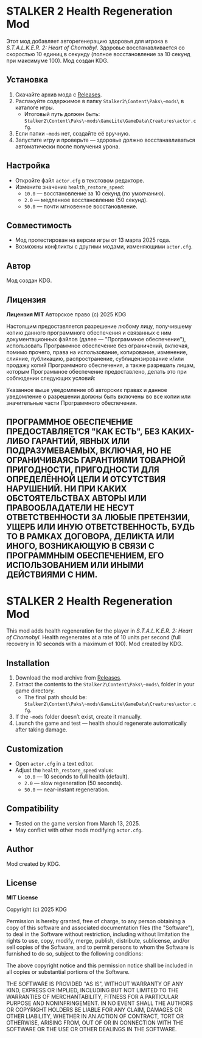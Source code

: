 # STALKER 2 Health Regeneration Mod

Этот мод добавляет авторегенерацию здоровья для игрока в *S.T.A.L.K.E.R. 2: Heart of Chornobyl*. Здоровье восстанавливается со скоростью 10 единиц в секунду (полное восстановление за 10 секунд при максимуме 100). Мод создан KDG.

## Установка
1. Скачайте архив мода с [Releases](https://github.com/KDGOfficial/STALKER2-HealthRegenMod/releases).
2. Распакуйте содержимое в папку `Stalker2\Content\Paks\~mods\` в каталоге игры.
   - Итоговый путь должен быть: `Stalker2\Content\Paks\~mods\GameLite\GameData\Creatures\actor.cfg`.
3. Если папки `~mods` нет, создайте её вручную.
4. Запустите игру и проверьте — здоровье должно восстанавливаться автоматически после получения урона.
## Настройка
- Откройте файл `actor.cfg` в текстовом редакторе.
- Измените значение `health_restore_speed`:
  - `10.0` — восстановление за 10 секунд (по умолчанию).
  - `2.0` — медленное восстановление (50 секунд).
  - `50.0` — почти мгновенное восстановление.

## Совместимость
- Мод протестирован на версии игры от 13 марта 2025 года.
- Возможны конфликты с другими модами, изменяющими `actor.cfg`.

## Автор
Мод создан KDG.

## Лицензия
**Лицензия MIT**
Авторское право (c) 2025 KDG

Настоящим предоставляется разрешение любому лицу, получившему копию данного программного обеспечения и связанных с ним документационных файлов (далее — "Программное обеспечение"), использовать Программное обеспечение без ограничений, включая, помимо прочего, права на использование, копирование, изменение, слияние, публикацию, распространение, сублицензирование и/или продажу копий Программного обеспечения, а также разрешать лицам, которым Программное обеспечение предоставлено, делать это при соблюдении следующих условий:

Указанное выше уведомление об авторских правах и данное уведомление о разрешении должны быть включены во все копии или значительные части Программного обеспечения.

ПРОГРАММНОЕ ОБЕСПЕЧЕНИЕ ПРЕДОСТАВЛЯЕТСЯ "КАК ЕСТЬ", БЕЗ КАКИХ-ЛИБО ГАРАНТИЙ, ЯВНЫХ ИЛИ ПОДРАЗУМЕВАЕМЫХ, ВКЛЮЧАЯ, НО НЕ ОГРАНИЧИВАЯСЬ ГАРАНТИЯМИ ТОВАРНОЙ ПРИГОДНОСТИ, ПРИГОДНОСТИ ДЛЯ ОПРЕДЕЛЁННОЙ ЦЕЛИ И ОТСУТСТВИЯ НАРУШЕНИЙ. НИ ПРИ КАКИХ ОБСТОЯТЕЛЬСТВАХ АВТОРЫ ИЛИ ПРАВООБЛАДАТЕЛИ НЕ НЕСУТ ОТВЕТСТВЕННОСТИ ЗА ЛЮБЫЕ ПРЕТЕНЗИИ, УЩЕРБ ИЛИ ИНУЮ ОТВЕТСТВЕННОСТЬ, БУДЬ ТО В РАМКАХ ДОГОВОРА, ДЕЛИКТА ИЛИ ИНОГО, ВОЗНИКАЮЩУЮ В СВЯЗИ С ПРОГРАММНЫМ ОБЕСПЕЧЕНИЕМ, ЕГО ИСПОЛЬЗОВАНИЕМ ИЛИ ИНЫМИ ДЕЙСТВИЯМИ С НИМ.
---

# STALKER 2 Health Regeneration Mod

This mod adds health regeneration for the player in *S.T.A.L.K.E.R. 2: Heart of Chornobyl*. Health regenerates at a rate of 10 units per second (full recovery in 10 seconds with a maximum of 100). Mod created by KDG.

## Installation
1. Download the mod archive from [Releases](https://github.com/KDGOfficial/STALKER2-HealthRegenMod/releases).
2. Extract the contents to the `Stalker2\Content\Paks\~mods\` folder in your game directory.
   - The final path should be: `Stalker2\Content\Paks\~mods\GameLite\GameData\Creatures\actor.cfg`.
3. If the `~mods` folder doesn’t exist, create it manually.
4. Launch the game and test — health should regenerate automatically after taking damage.

## Customization
- Open `actor.cfg` in a text editor.
- Adjust the `health_restore_speed` value:
  - `10.0` — 10 seconds to full health (default).
  - `2.0` — slow regeneration (50 seconds).
  - `50.0` — near-instant regeneration.

## Compatibility
- Tested on the game version from March 13, 2025.
- May conflict with other mods modifying `actor.cfg`.

## Author
Mod created by KDG.

## License
**MIT License**

Copyright (c) 2025 KDG

Permission is hereby granted, free of charge, to any person obtaining a copy
of this software and associated documentation files (the "Software"), to deal
in the Software without restriction, including without limitation the rights
to use, copy, modify, merge, publish, distribute, sublicense, and/or sell
copies of the Software, and to permit persons to whom the Software is
furnished to do so, subject to the following conditions:

The above copyright notice and this permission notice shall be included in all
copies or substantial portions of the Software.

THE SOFTWARE IS PROVIDED "AS IS", WITHOUT WARRANTY OF ANY KIND, EXPRESS OR
IMPLIED, INCLUDING BUT NOT LIMITED TO THE WARRANTIES OF MERCHANTABILITY,
FITNESS FOR A PARTICULAR PURPOSE AND NONINFRINGEMENT. IN NO EVENT SHALL THE
AUTHORS OR COPYRIGHT HOLDERS BE LIABLE FOR ANY CLAIM, DAMAGES OR OTHER
LIABILITY, WHETHER IN AN ACTION OF CONTRACT, TORT OR OTHERWISE, ARISING FROM,
OUT OF OR IN CONNECTION WITH THE SOFTWARE OR THE USE OR OTHER DEALINGS IN THE
SOFTWARE.
